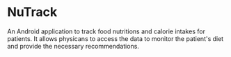 NuTrack
=======

An Android application to track food nutritions and calorie intakes for patients. It allows physicans to access the data to monitor the patient's diet and provide the necessary recommendations.
